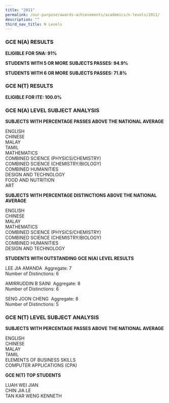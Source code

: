 ```yaml
---
title: "2011"
permalink: /our-purpose/awards-achievements/academics/n-levels/2011/
description: ""
third_nav_title: N Levels
---
```

### GCE N(A) RESULTS

**ELIGIBLE FOR 5NA: 91%**

**STUDENTS WITH 5 OR MORE SUBJECTS PASSES: 94.9%**

**STUDENTS WITH 6 OR MORE SUBJECTS PASSES: 71.8%**

### GCE N(T) RESULTS

**ELIGIBLE FOR ITE: 100.0%**

### GCE N(A) LEVEL SUBJECT ANALYSIS

**SUBJECTS WITH PERCENTAGE PASSES ABOVE THE NATIONAL AVERAGE**

ENGLISH <br>
CHINESE<br>
MALAY<br>
TAMIL<br>
MATHEMATICS<br>
COMBINED SCIENCE (PHYSICS/CHEMISTRY) <br>
COMBINED SCIENCE (CHEMISTRY/BIOLOGY) <br>
COMBINED HUMANITIES<br>
DESIGN AND TECHNOLOGY<br>
FOOD AND NUTRITION<br>
ART

**SUBJECTS WITH PERCENTAGE DISTINCTIONS ABOVE THE NATIONAL AVERAGE**

ENGLISH <br>
CHINESE <br>
MALAY <br>
MATHEMATICS <br>
COMBINED SCIENCE (PHYSICS/CHEMISTRY) <br>
COMBINED SCIENCE (CHEMISTRY/BIOLOGY) <br>
COMBINED HUMANITIES <br>
DESIGN AND TECHNOLOGY

**STUDENTS WITH OUTSTANDING GCE N(A) LEVEL RESULTS** 

LEE JIA AMANDA  Aggregate: 7<br>
Number of Distinctions: 6

AMIRRUDDIN B SAINI  Aggregate: 8<br>
Number of Distinctions: 6

SENG JOON CHENG  Aggregate: 8<br>
Number of Distinctions: 5

### GCE N(T) LEVEL SUBJECT ANALYSIS

**SUBJECTS WITH PERCENTAGE PASSES ABOVE THE NATIONAL AVERAGE**

ENGLISH<br>
CHINESE <br>
MALAY<br>
TAMIL<br>
ELEMENTS OF BUSINESS SKILLS <br>
COMPUTER APPLICATIONS (CPA)

**GCE N(T) TOP STUDENTS**

LUAH WEI JIAN<br>
CHIN JIA LE<br>
TAN KAR WENG KENNETH